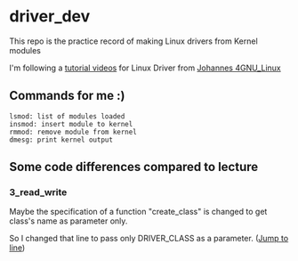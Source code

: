 # driver_dev
This repo is the practice record of making Linux drivers from Kernel modules


I'm following a [tutorial videos](https://www.youtube.com/playlist?list=PLCGpd0Do5-I3b5TtyqeF1UdyD4C-S-dMa) for Linux Driver from [Johannes 4GNU_Linux](https://github.com/Johannes4Linux) 

## Commands for me :)
```
lsmod: list of modules loaded
insmod: insert module to kernel
rmmod: remove module from kernel
dmesg: print kernel output
```

## Some code differences compared to lecture
### 3_read_write 
Maybe the specification of a function "create_class" is changed to get class's name as parameter only. 

So I changed that line to pass only DRIVER_CLASS as a parameter. ([Jump to line](https://github.com/Mindarlynn/driver_dev/blob/master/3_read_write/read_write.c#L105))
